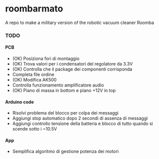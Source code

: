 # roombarmato
A repo to make a military version of the robotic vacuum cleaner Roomba

### TODO
#### PCB
- (OK) Posiziona fori di montaggio
- (OK) Trova valori per i condensatori del regolatore da 3.3V
- (OK) Controlla che il package dei componenti corrisponda
- Completa file ordine
- (OK) Modifica AK500
- Controlla funzionamento amplificatore audio
- (OK) Piano di massa in bottom e piano +12V in top

#### Arduino code
- Risolvi problema del blocco per colpa dei messaggi
- Aggiungi stop automatico dopo 2 secondi di assenza di messaggi
- Aggiungi controllo tensione della batteria e blocco di tutto quando si scende sotto i ~10.5V

#### App
- Semplifica algoritmo di gestione potenza dei motori
